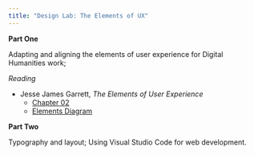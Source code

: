 ```yaml
---
title: "Design Lab: The Elements of UX"
---
```


**Part One**

Adapting and aligning the elements of user experience for Digital Humanities work;

_Reading_

- Jesse James Garrett, _The Elements of User Experience_
  - [Chapter 02](http://www.jjg.net/elements/pdf/elements_ch02.pdf)
  - [Elements Diagram](http://www.jjg.net/elements/pdf/elements_simpleplanes.pdf)

**Part Two**

Typography and layout; Using Visual Studio Code for web development.